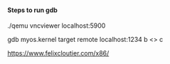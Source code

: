 #### Steps to run gdb

./qemu
vncviewer localhost:5900

gdb myos.kernel
target remote localhost:1234
b <>
c

https://www.felixcloutier.com/x86/
